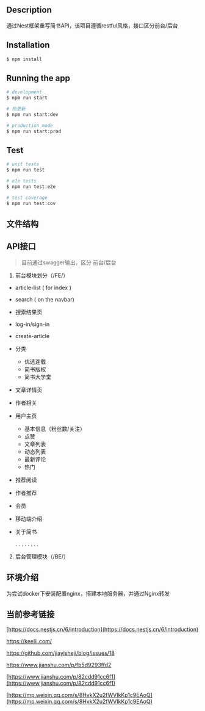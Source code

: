 ## Description

通过Nest框架重写简书API，该项目遵循restful风格，接口区分前台/后台

## Installation

```bash
$ npm install
```

## Running the app

```bash
# development
$ npm run start

# 热更新
$ npm run start:dev

# production mode
$ npm run start:prod
```

## Test

```bash
# unit tests
$ npm run test

# e2e tests
$ npm run test:e2e

# test coverage
$ npm run test:cov
```



## 文件结构



## API接口

>  目前通过swagger输出，区分 前台/后台

1. 前台模块划分（/FE/）

- article-list ( for index )

- search ( on the navbar)

- 搜索结果页

- log-in/sign-in

- create-article 

- 分类

  * 优选连载
  * 简书版权
  * 简书大学堂

- 文章详情页

- 作者相关

- 用户主页

  * 基本信息（粉丝数/关注）
  * 点赞
  * 文章列表
  * 动态列表
  * 最新评论
  * 热门

- 推荐阅读

- 作者推荐

- 会员

- 移动端介绍

- 关于简书

  .
  .
  .
  .
  .
  .
  .
  .

2. 后台管理模块（/BE/）

   

## 环境介绍

为尝试docker下安装配置nginx，搭建本地服务器，并通过Nginx转发

## 当前参考链接

[https://docs.nestjs.cn/6/introduction](https://docs.nestjs.cn/6/introduction)

[ https://keelii.com/ ]( https://keelii.com/ )

[ https://github.com/jiayisheji/blog/issues/18 ]( https://github.com/jiayisheji/blog/issues/18 )

[ https://www.jianshu.com/p/fb5d9293ffd2 ]( https://www.jianshu.com/p/fb5d9293ffd2 )

[https://www.jianshu.com/p/82cdd91cc6f1](https://www.jianshu.com/p/82cdd91cc6f1)

[https://mp.weixin.qq.com/s/8HvkX2u2fWVIkKp1c9EAoQ](https://mp.weixin.qq.com/s/8HvkX2u2fWVIkKp1c9EAoQ)